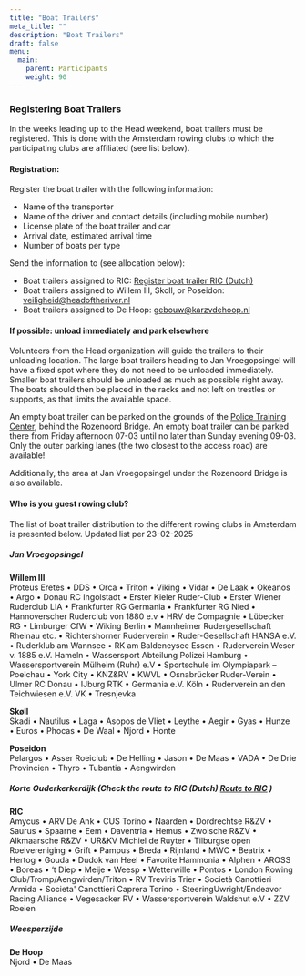 ```yaml
---
title: "Boat Trailers"
meta_title: ""
description: "Boat Trailers"
draft: false
menu:
  main:
    parent: Participants
    weight: 90
---
```

### Registering Boat Trailers
In the weeks leading up to the Head weekend, boat trailers must be registered. This is done with the Amsterdam rowing clubs to which the participating clubs are affiliated (see list below).

#### Registration:
Register the boat trailer with the following information:

- Name of the transporter
- Name of the driver and contact details (including mobile number)
- License plate of the boat trailer and car
- Arrival date, estimated arrival time
- Number of boats per type

Send the information to (see allocation below):   
- Boat trailers assigned to RIC: [Register boat trailer RIC (Dutch)](https://www.ricamsterdam.nl/botenwagen-aanmelden/)
- Boat trailers assigned to Willem III, Skoll, or Poseidon: veiligheid@headoftheriver.nl
- Boat trailers assigned to De Hoop: gebouw@karzvdehoop.nl

#### If possible: unload immediately and park elsewhere
Volunteers from the Head organization will guide the trailers to their unloading location. The large boat trailers heading to Jan Vroegopsingel will have a fixed spot where they do not need to be unloaded immediately. Smaller boat trailers should be unloaded as much as possible right away. The boats should then be placed in the racks and not left on trestles or supports, as that limits the available space.

An empty boat trailer can be parked on the grounds of the [Police Training Center](https://maps.app.goo.gl/gxGRTsGy5eKxQnHR9), behind the Rozenoord Bridge. An empty boat trailer can be parked there from Friday afternoon 07-03 until no later than Sunday evening 09-03.    
Only the outer parking lanes (the two closest to the access road) are available!

Additionally, the area at Jan Vroegopsingel under the Rozenoord Bridge is also available.

#### Who is you guest rowing club?
<!-- The list of boat trailer distribution to the different rowing clubs in Amsterdam will be published early January. -->
The list of boat trailer distribution to the different rowing clubs in Amsterdam is presented below. 
Updated list per 23-02-2025

##### Jan Vroegopsingel
**Willem III**  
Proteus Eretes • DDS • Orca • Triton • Viking • Vidar • De Laak • Okeanos • Argo • Donau RC Ingolstadt • Erster Kieler Ruder-Club • Erster Wiener Ruderclub LIA • Frankfurter RG Germania • Frankfurter RG Nied • Hannoverscher Ruderclub von 1880 e.v • HRV de Compagnie • Lübecker RG • Limburger CfW • Wiking Berlin • Mannheimer Rudergesellschaft Rheinau etc. • Richtershorner Ruderverein • Ruder-Gesellschaft HANSA e.V. • Ruderklub am Wannsee • RK am Baldeneysee Essen • Ruderverein Weser v. 1885 e.V. Hameln • Wassersport Abteilung Polizei Hamburg • Wassersportverein Mülheim (Ruhr) e.V • Sportschule im Olympiapark – Poelchau • York City • KNZ&RV • KWVL • Osnabrücker Ruder-Verein • Ulmer RC Donau • IJburg RTK • Germania e.V. Köln • Ruderverein an den Teichwiesen e.V. VK • Tresnjevka

**Skøll**  
Skadi • Nautilus • Laga • Asopos de Vliet • Leythe • Aegir • Gyas • Hunze • Euros • Phocas • De Waal • Njord • Honte

**Poseidon**  
Pelargos • Asser Roeiclub • De Helling • Jason • De Maas • VADA • De Drie Provincien • Thyro • Tubantia • Aengwirden 

##### Korte Ouderkerkerdijk (Check the route to RIC (Dutch) [Route to RIC](https://www.ricamsterdam.nl/route/) )
**RIC**  
Amycus • ARV De Ank • CUS Torino • Naarden • Dordrechtse R&ZV • Saurus • Spaarne • Eem • Daventria • Hemus • Zwolsche R&ZV • Alkmaarsche R&ZV • UR&KV Michiel de Ruyter • Tilburgse open Roeivereniging • Grift • Pampus • Breda • Rijnland • MWC • Beatrix • Hertog • Gouda • Dudok van Heel • Favorite Hammonia • Alphen • AROSS • Boreas • ‘t Diep • Meije • Weesp • Wetterwille • Pontos • London Rowing Club/Tromp/Aengwirden/Triton • RV Treviris Trier • Società Canottieri Armida • Societa' Canottieri Caprera Torino • SteeringUwright/Endeavor Racing Alliance • Vegesacker RV • Wassersportverein Waldshut e.V • ZZV Roeien

##### Weesperzijde
**De Hoop**   
Njord • De Maas